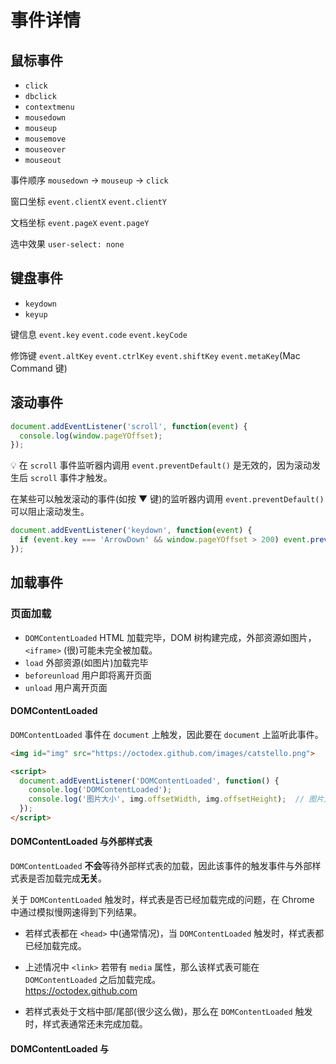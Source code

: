 # 事件详情

## 鼠标事件
* `click`
* `dbclick`
* `contextmenu`
* `mousedown`
* `mouseup`
* `mousemove`
* `mouseover`
* `mouseout`

事件顺序 `mousedown` → `mouseup` → `click`

窗口坐标 `event.clientX` `event.clientY`

文档坐标 `event.pageX` `event.pageY`

选中效果 `user-select: none`

## 键盘事件
* `keydown`
* `keyup`

键信息 `event.key` `event.code` `event.keyCode`

修饰键 `event.altKey` `event.ctrlKey` `event.shiftKey` `event.metaKey`(Mac Command 键)

## 滚动事件
```javascript
document.addEventListener('scroll', function(event) {
  console.log(window.pageYOffset);
});
```
💡 在 `scroll` 事件监听器内调用 `event.preventDefault()` 是无效的，因为滚动发生后 `scroll` 事件才触发。

在某些可以触发滚动的事件(如按 ▼ 键)的监听器内调用 `event.preventDefault()` 可以阻止滚动发生。
```javascript
document.addEventListener('keydown', function(event) {
  if (event.key === 'ArrowDown' && window.pageYOffset > 200) event.preventDefault();
});
```

## 加载事件
### 页面加载
* `DOMContentLoaded` HTML 加载完毕，DOM 树构建完成，外部资源如图片，`<iframe>` (很)可能未完全被加载。
* `load` 外部资源(如图片)加载完毕
* `beforeunload` 用户即将离开页面
* `unload` 用户离开页面

#### DOMContentLoaded
`DOMContentLoaded` 事件在 `document` 上触发，因此要在 `document` 上监听此事件。
```html
<img id="img" src="https://octodex.github.com/images/catstello.png">

<script>
  document.addEventListener('DOMContentLoaded', function() {
    console.log('DOMContentLoaded');
    console.log('图片大小', img.offsetWidth, img.offsetHeight);  // 图片大小 0 0 (图片没被缓存的情况下)
  });
</script>
```
#### DOMContentLoaded 与外部样式表
`DOMContentLoaded` **不会**等待外部样式表的加载，因此该事件的触发事件与外部样式表是否加载完成**无关**。

关于 `DOMContentLoaded` 触发时，样式表是否已经加载完成的问题，在 Chrome 中通过模拟慢网速得到下列结果。

* 若样式表都在 `<head>` 中(通常情况)，当 `DOMContentLoaded` 触发时，样式表都已经加载完成。

* 上述情况中 `<link>` 若带有 `media` 属性，那么该样式表可能在 `DOMContentLoaded` 之后加载完成。   
  https://octodex.github.com
  
* 若样式表处于文档中部/尾部(很少这么做)，那么在 `DOMContentLoaded` 触发时，样式表通常还未完成加载。

#### DOMContentLoaded 与 <script>
`<script>` 会阻塞**后续文档**的解析，因此 `DOMContentLoaded` 会等待 `<script>` 加载完成。

具有 `async` 或 `defer` 属性的外部脚本**不会**阻塞文档的解析。

具有 `async` 属性的外部脚本一旦下载完成便执行，与 `DOMContentLoaded` 无关。`async` 适用于完全独立的脚本。

具有 `defer` 属性的外部脚本按照文档中的出现顺序，在文档加载和解析完成后，`DOMContentLoaded` 触发之前执行。

#### window.onload
`window` 上的 `load` 事件在文档和外部资源都加载完成后触发。
```html
<img id="img" src="https://octodex.github.com/images/catstello.png">

<script>
  window.onload = function() {
    console.log('图片大小', img.offsetWidth, img.offsetHeight);  // 图片大小 896 896
  };
</script>
```
#### window.onunload
当用户离开页面或关闭窗口时触发 `unload` 事件，可在此时执行一些清除操作。
```javascript
window.onunload = function() {
  localStorage.removeItem('loggedIn');
};
```

#### window.onbeforeunload
若用户即将离开页面或关闭窗口，可以通过 `beforeunload` 弹出提示窗口。
```javascript
window.addEventListener('beforeunload', function (e) {
  var message = "页面包含未保存的改动，确定要离开？";   // 自定义提示语句已经无效，只需返回非空字符串

  e.returnValue = message;     // Gecko, Trident, Chrome 34+
  return message;              // Gecko, WebKit, Chrome <34
});
```

#### document.readyState
* `loading` 文档仍在加载
* `interactive` 文档已经加载并解析完成(`DOMContentLoaded` 即将触发)
* `complete` 文档和外部资源都已经加载完成(`window.onload` 即将触发)

### 资源加载
* `onload` 资源加载成功
* `onerror` 资源加载失败

🌰 通过脚本加载图片
```javascript
let img = new Image();
img.src = 'https://octodex.github.com/images/catstello.png';
img.onload = function() { console.log('图片大小', this.offsetWidth, this.offsetHeight); }
img.onerror = function() { console.log('加载失败', this.src);  }

document.body.appendChild(img);
```
💡 还可以通过脚本加载脚本和样式。

## 剪切板事件
* `cut` 剪切
* `copy` 复制
* `paste` 粘贴

## 参考链接
* https://javascript.info/onscroll
* https://javascript.info/mouse-events-basics
* https://javascript.info/mouse-drag-and-drop
* https://javascript.info/onload-ondomcontentloaded
* https://www.w3.org/TR/clipboard-apis/#clipboard-event-interfaces
* https://developer.mozilla.org/en-US/docs/Web/HTML/Element/script
* https://developer.mozilla.org/en-US/docs/Web/Events/beforeunload
* https://developer.mozilla.org/en-US/docs/Web/API/Document/readyState
* http://www.growingwiththeweb.com/2014/02/async-vs-defer-attributes.html
* https://javascript.info/mousemove-mouseover-mouseout-mouseenter-mouseleave
* https://developer.mozilla.org/en-US/docs/Web/API/ClipboardEvent/clipboardData
